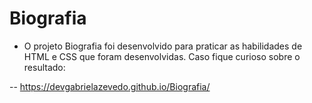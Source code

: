 # Biografia

 * O projeto Biografia foi desenvolvido para praticar as habilidades de HTML e CSS que foram desenvolvidas. Caso fique curioso sobre o resultado:

-- https://devgabrielazevedo.github.io/Biografia/

 
